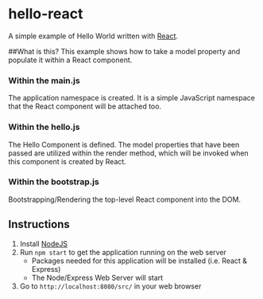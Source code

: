 # hello-react
A simple example of Hello World written with [React](https://facebook.github.io/react/index.html).

##What is this?
This example shows how to take a model property and populate it within a React component. 

### Within the main.js
The application namespace is created. It is a simple JavaScript namespace that the React component will be attached too.

### Within the hello.js
The Hello Component is defined. The model properties that have been passed are utilized within the render method, which will be invoked when this component is created by React.

### Within the bootstrap.js
Bootstrapping/Rendering the top-level React component into the DOM.

## Instructions
1. Install [NodeJS](https://nodejs.org/)
2. Run `npm start` to get the application running on the web server
    * Packages needed for this application will be installed (i.e. React & Express)
    * The Node/Express Web Server will start
3. Go to `http://localhost:8080/src/` in your web browser